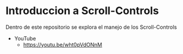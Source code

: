 # Introduccion a Scroll-Controls

Dentro de este repositorio se explora el manejo de los Scroll-Controls

- YouTube
  - https://youtu.be/wht0pVdONnM

